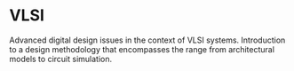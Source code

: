 # VLSI
Advanced digital design issues in the context of VLSI systems. Introduction to a design methodology that encompasses the range from architectural models to circuit simulation.
